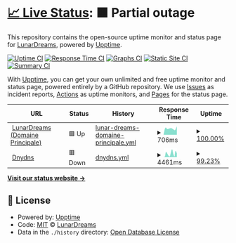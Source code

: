 # [📈 Live Status](https://status.lunardreams.fr): <!--live status--> **🟧 Partial outage**

This repository contains the open-source uptime monitor and status page for [LunarDreams](https://lunardreams.fr), powered by [Upptime](https://github.com/upptime/upptime).

[![Uptime CI](https://github.com/lunar-d/StatusLunardreams/workflows/Uptime%20CI/badge.svg)](https://github.com/lunar-d/StatusLunardreams/actions?query=workflow%3A%22Uptime+CI%22)
[![Response Time CI](https://github.com/lunar-d/StatusLunardreams/workflows/Response%20Time%20CI/badge.svg)](https://github.com/lunar-d/StatusLunardreams/actions?query=workflow%3A%22Response+Time+CI%22)
[![Graphs CI](https://github.com/lunar-d/StatusLunardreams/workflows/Graphs%20CI/badge.svg)](https://github.com/lunar-d/StatusLunardreams/actions?query=workflow%3A%22Graphs+CI%22)
[![Static Site CI](https://github.com/lunar-d/StatusLunardreams/workflows/Static%20Site%20CI/badge.svg)](https://github.com/lunar-d/StatusLunardreams/actions?query=workflow%3A%22Static+Site+CI%22)
[![Summary CI](https://github.com/lunar-d/StatusLunardreams/workflows/Summary%20CI/badge.svg)](https://github.com/lunar-d/StatusLunardreams/actions?query=workflow%3A%22Summary+CI%22)

With [Upptime](https://upptime.js.org), you can get your own unlimited and free uptime monitor and status page, powered entirely by a GitHub repository. We use [Issues](https://github.com/lunar-d/StatusLunardreams/issues) as incident reports, [Actions](https://github.com/lunar-d/StatusLunardreams/actions) as uptime monitors, and [Pages](https://status.lunardreams.fr) for the status page.

<!--start: status pages-->
<!-- This summary is generated by Upptime (https://github.com/upptime/upptime) -->
<!-- Do not edit this manually, your changes will be overwritten -->
<!-- prettier-ignore -->
| URL | Status | History | Response Time | Uptime |
| --- | ------ | ------- | ------------- | ------ |
| <img alt="" src="https://icons.duckduckgo.com/ip3/lunardreams.fr.ico" height="13"> [LunarDreams (Domaine Principale)](https://lunardreams.fr) | 🟩 Up | [lunar-dreams-domaine-principale.yml](https://github.com/lunar-d/StatusLunardreams/commits/HEAD/history/lunar-dreams-domaine-principale.yml) | <details><summary><img alt="Response time graph" src="./graphs/lunar-dreams-domaine-principale/response-time-week.png" height="20"> 706ms</summary><br><a href="https://status.lunardreams.fr/history/lunar-dreams-domaine-principale"><img alt="Response time 855" src="https://img.shields.io/endpoint?url=https%3A%2F%2Fraw.githubusercontent.com%2Flunar-d%2FStatusLunardreams%2FHEAD%2Fapi%2Flunar-dreams-domaine-principale%2Fresponse-time.json"></a><br><a href="https://status.lunardreams.fr/history/lunar-dreams-domaine-principale"><img alt="24-hour response time 936" src="https://img.shields.io/endpoint?url=https%3A%2F%2Fraw.githubusercontent.com%2Flunar-d%2FStatusLunardreams%2FHEAD%2Fapi%2Flunar-dreams-domaine-principale%2Fresponse-time-day.json"></a><br><a href="https://status.lunardreams.fr/history/lunar-dreams-domaine-principale"><img alt="7-day response time 706" src="https://img.shields.io/endpoint?url=https%3A%2F%2Fraw.githubusercontent.com%2Flunar-d%2FStatusLunardreams%2FHEAD%2Fapi%2Flunar-dreams-domaine-principale%2Fresponse-time-week.json"></a><br><a href="https://status.lunardreams.fr/history/lunar-dreams-domaine-principale"><img alt="30-day response time 695" src="https://img.shields.io/endpoint?url=https%3A%2F%2Fraw.githubusercontent.com%2Flunar-d%2FStatusLunardreams%2FHEAD%2Fapi%2Flunar-dreams-domaine-principale%2Fresponse-time-month.json"></a><br><a href="https://status.lunardreams.fr/history/lunar-dreams-domaine-principale"><img alt="1-year response time 820" src="https://img.shields.io/endpoint?url=https%3A%2F%2Fraw.githubusercontent.com%2Flunar-d%2FStatusLunardreams%2FHEAD%2Fapi%2Flunar-dreams-domaine-principale%2Fresponse-time-year.json"></a></details> | <details><summary><a href="https://status.lunardreams.fr/history/lunar-dreams-domaine-principale">100.00%</a></summary><a href="https://status.lunardreams.fr/history/lunar-dreams-domaine-principale"><img alt="All-time uptime 49.96%" src="https://img.shields.io/endpoint?url=https%3A%2F%2Fraw.githubusercontent.com%2Flunar-d%2FStatusLunardreams%2FHEAD%2Fapi%2Flunar-dreams-domaine-principale%2Fuptime.json"></a><br><a href="https://status.lunardreams.fr/history/lunar-dreams-domaine-principale"><img alt="24-hour uptime 100.00%" src="https://img.shields.io/endpoint?url=https%3A%2F%2Fraw.githubusercontent.com%2Flunar-d%2FStatusLunardreams%2FHEAD%2Fapi%2Flunar-dreams-domaine-principale%2Fuptime-day.json"></a><br><a href="https://status.lunardreams.fr/history/lunar-dreams-domaine-principale"><img alt="7-day uptime 100.00%" src="https://img.shields.io/endpoint?url=https%3A%2F%2Fraw.githubusercontent.com%2Flunar-d%2FStatusLunardreams%2FHEAD%2Fapi%2Flunar-dreams-domaine-principale%2Fuptime-week.json"></a><br><a href="https://status.lunardreams.fr/history/lunar-dreams-domaine-principale"><img alt="30-day uptime 100.00%" src="https://img.shields.io/endpoint?url=https%3A%2F%2Fraw.githubusercontent.com%2Flunar-d%2FStatusLunardreams%2FHEAD%2Fapi%2Flunar-dreams-domaine-principale%2Fuptime-month.json"></a><br><a href="https://status.lunardreams.fr/history/lunar-dreams-domaine-principale"><img alt="1-year uptime 30.10%" src="https://img.shields.io/endpoint?url=https%3A%2F%2Fraw.githubusercontent.com%2Flunar-d%2FStatusLunardreams%2FHEAD%2Fapi%2Flunar-dreams-domaine-principale%2Fuptime-year.json"></a></details>
| <img alt="" src="https://icons.duckduckgo.com/ip3/lunardreams.duckdns.org.ico" height="13"> [Dnydns](https://lunardreams.duckdns.org/) | 🟥 Down | [dnydns.yml](https://github.com/lunar-d/StatusLunardreams/commits/HEAD/history/dnydns.yml) | <details><summary><img alt="Response time graph" src="./graphs/dnydns/response-time-week.png" height="20"> 4461ms</summary><br><a href="https://status.lunardreams.fr/history/dnydns"><img alt="Response time 2560" src="https://img.shields.io/endpoint?url=https%3A%2F%2Fraw.githubusercontent.com%2Flunar-d%2FStatusLunardreams%2FHEAD%2Fapi%2Fdnydns%2Fresponse-time.json"></a><br><a href="https://status.lunardreams.fr/history/dnydns"><img alt="24-hour response time 4863" src="https://img.shields.io/endpoint?url=https%3A%2F%2Fraw.githubusercontent.com%2Flunar-d%2FStatusLunardreams%2FHEAD%2Fapi%2Fdnydns%2Fresponse-time-day.json"></a><br><a href="https://status.lunardreams.fr/history/dnydns"><img alt="7-day response time 4461" src="https://img.shields.io/endpoint?url=https%3A%2F%2Fraw.githubusercontent.com%2Flunar-d%2FStatusLunardreams%2FHEAD%2Fapi%2Fdnydns%2Fresponse-time-week.json"></a><br><a href="https://status.lunardreams.fr/history/dnydns"><img alt="30-day response time 3405" src="https://img.shields.io/endpoint?url=https%3A%2F%2Fraw.githubusercontent.com%2Flunar-d%2FStatusLunardreams%2FHEAD%2Fapi%2Fdnydns%2Fresponse-time-month.json"></a><br><a href="https://status.lunardreams.fr/history/dnydns"><img alt="1-year response time 2560" src="https://img.shields.io/endpoint?url=https%3A%2F%2Fraw.githubusercontent.com%2Flunar-d%2FStatusLunardreams%2FHEAD%2Fapi%2Fdnydns%2Fresponse-time-year.json"></a></details> | <details><summary><a href="https://status.lunardreams.fr/history/dnydns">99.23%</a></summary><a href="https://status.lunardreams.fr/history/dnydns"><img alt="All-time uptime 99.76%" src="https://img.shields.io/endpoint?url=https%3A%2F%2Fraw.githubusercontent.com%2Flunar-d%2FStatusLunardreams%2FHEAD%2Fapi%2Fdnydns%2Fuptime.json"></a><br><a href="https://status.lunardreams.fr/history/dnydns"><img alt="24-hour uptime 99.99%" src="https://img.shields.io/endpoint?url=https%3A%2F%2Fraw.githubusercontent.com%2Flunar-d%2FStatusLunardreams%2FHEAD%2Fapi%2Fdnydns%2Fuptime-day.json"></a><br><a href="https://status.lunardreams.fr/history/dnydns"><img alt="7-day uptime 99.23%" src="https://img.shields.io/endpoint?url=https%3A%2F%2Fraw.githubusercontent.com%2Flunar-d%2FStatusLunardreams%2FHEAD%2Fapi%2Fdnydns%2Fuptime-week.json"></a><br><a href="https://status.lunardreams.fr/history/dnydns"><img alt="30-day uptime 99.65%" src="https://img.shields.io/endpoint?url=https%3A%2F%2Fraw.githubusercontent.com%2Flunar-d%2FStatusLunardreams%2FHEAD%2Fapi%2Fdnydns%2Fuptime-month.json"></a><br><a href="https://status.lunardreams.fr/history/dnydns"><img alt="1-year uptime 99.76%" src="https://img.shields.io/endpoint?url=https%3A%2F%2Fraw.githubusercontent.com%2Flunar-d%2FStatusLunardreams%2FHEAD%2Fapi%2Fdnydns%2Fuptime-year.json"></a></details>

<!--end: status pages-->

[**Visit our status website →**](https://status.lunardreams.fr)

## 📄 License

- Powered by: [Upptime](https://github.com/upptime/upptime)
- Code: [MIT](./LICENSE) © [LunarDreams](https://lunardreams.fr)
- Data in the `./history` directory: [Open Database License](https://opendatacommons.org/licenses/odbl/1-0/)
